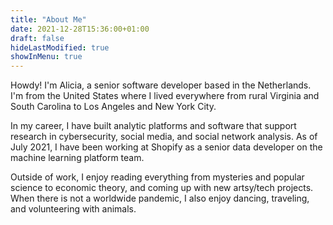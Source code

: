 ```yaml
---
title: "About Me"
date: 2021-12-28T15:36:00+01:00
draft: false
hideLastModified: true
showInMenu: true
---
```


Howdy! I'm Alicia, a senior software developer based in the Netherlands. I'm from the United States where I lived everywhere from rural Virginia and South Carolina to Los Angeles and New York City. 

In my career, I have built analytic platforms and software that support research in cybersecurity, social media, and social network analysis. As of July 2021, I have been working at Shopify as a senior data developer on the machine learning platform team. 

Outside of work, I enjoy reading everything from mysteries and popular science to economic theory, and coming up with new artsy/tech projects. When there is not a worldwide pandemic, I also enjoy dancing, traveling, and volunteering with animals. 